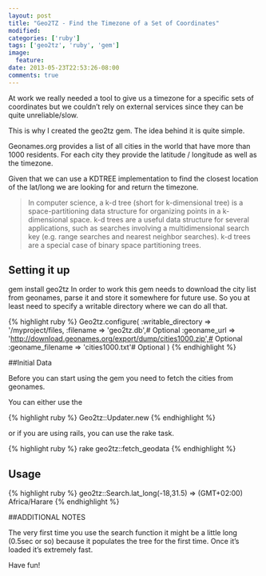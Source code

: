```yaml
---
layout: post
title: "Geo2TZ - Find the Timezone of a Set of Coordinates"
modified:
categories: ['ruby']
tags: ['geo2tz', 'ruby', 'gem']
image:
  feature:
date: 2013-05-23T22:53:26-08:00
comments: true
---
```


At work we really needed a tool to give us a timezone for a specific sets of coordinates but we couldn’t rely on external services since they can be quite unreliable/slow.

This is why I created the geo2tz gem. The idea behind it is quite simple.

Geonames.org provides a list of all cities in the world that have more than 1000 residents. For each city they provide the latitude / longitude as well as the timezone.

Given that we can use a KDTREE implementation to find the closest location of the lat/long we are looking for and return the timezone.

> In computer science, a k-d tree (short for k-dimensional tree) is a space-partitioning data structure for organizing points in a k-dimensional space. k-d trees are a useful data structure for several applications, such as searches involving a multidimensional search key (e.g. range searches and nearest neighbor searches). k-d trees are a special case of binary space partitioning trees.


## Setting it up

gem install geo2tz
In order to work this gem needs to download the city list from geonames, parse it and store it somewhere for future use.
So you at least need to specify a writable directory where we can do all that.

{% highlight ruby %}
Geo2tz.configure(
  :writable_directory => '/myproject/files,
  :filename => 'geo2tz.db',# Optional
  :geoname_url => 'http://download.geonames.org/export/dump/cities1000.zip',# Optional
  :geoname_filename => 'cities1000.txt'# Optional
)
{% endhighlight %}

##Initial Data

Before you can start using the gem you need to fetch the cities from geonames.

You can either use the

{% highlight ruby %}
Geo2tz::Updater.new
{% endhighlight %}

or if you are using rails, you can use the rake task.

{% highlight ruby %}
rake geo2tz::fetch_geodata
{% endhighlight %}

## Usage

{% highlight ruby %}
geo2tz::Search.lat_long(-18,31.5)
=> (GMT+02:00) Africa/Harare
{% endhighlight %}

##ADDITIONAL NOTES

The very first time you use the search function it might be a little long (0.5sec or so) because it populates the tree for the first time. Once it’s loaded it’s extremely fast.

Have fun!